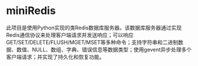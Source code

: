 # miniRedis
此项目是使用Python实现的类Redis数据库服务器。该数据库服务器通过实现Redis通信协议来处理客户端请求并发送响应；可以响应GET/SET/DELETE/FLUSH/MGET/MSET等多种命令；支持字符串和二进制数据、数值、NULL、数组、字典、错误信息等数据类型；使用gevent异步处理多个客户端请求；并实现了持久化和恢复功能。
